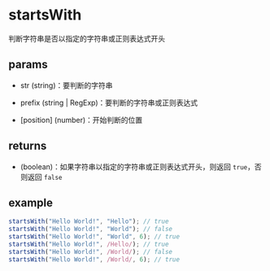 # startsWith

判断字符串是否以指定的字符串或正则表达式开头

## params

-   str (string)：要判断的字符串

-   prefix (string | RegExp)：要判断的字符串或正则表达式

-   [position] (number)：开始判断的位置

## returns

-   (boolean)：如果字符串以指定的字符串或正则表达式开头，则返回 `true`，否则返回 `false`

## example

```js
startsWith("Hello World!", "Hello"); // true
startsWith("Hello World!", "World"); // false
startsWith("Hello World!", "World", 6); // true
startsWith("Hello World!", /Hello/); // true
startsWith("Hello World!", /World/); // false
startsWith("Hello World!", /World/, 6); // true
```
